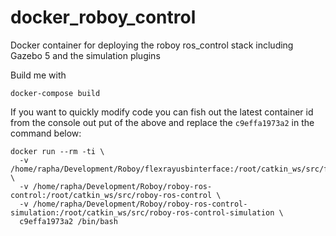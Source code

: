 # docker_roboy_control
Docker container for deploying the roboy ros_control stack including Gazebo 5 and the simulation plugins

Build me with

```
docker-compose build
```

If you want to quickly modify code you can fish out the latest container id from the console out put of the above and replace the ```c9effa1973a2``` in the command below:

```
docker run --rm -ti \
  -v /home/rapha/Development/Roboy/flexrayusbinterface:/root/catkin_ws/src/flexrayusbinterface \
  -v /home/rapha/Development/Roboy/roboy-ros-control:/root/catkin_ws/src/roboy-ros-control \
  -v /home/rapha/Development/Roboy/roboy-ros-control-simulation:/root/catkin_ws/src/roboy-ros-control-simulation \
  c9effa1973a2 /bin/bash
```

